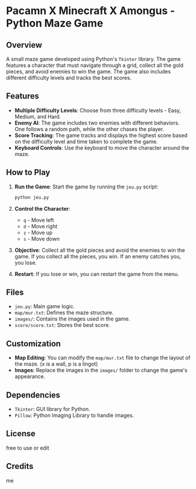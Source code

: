 # Pacamn X Minecraft X Amongus - Python Maze Game

## Overview

A small maze game developed using Python's `Tkinter` library. The game features a character that must navigate through a grid, collect all the gold pieces, and avoid enemies to win the game. The game also includes different difficulty levels and tracks the best scores.

## Features

- **Multiple Difficulty Levels**: Choose from three difficulty levels - Easy, Medium, and Hard.
- **Enemy AI**: The game includes two enemies with different behaviors. One follows a random path, while the other chases the player.
- **Score Tracking**: The game tracks and displays the highest score based on the difficulty level and time taken to complete the game.
- **Keyboard Controls**: Use the keyboard to move the character around the maze.

## How to Play

1. **Run the Game**: Start the game by running the `jeu.py` script:
   ```bash
   python jeu.py
   ```

2. **Control the Character**:
   - `q` - Move left
   - `d` - Move right
   - `z` - Move up
   - `s` - Move down

3. **Objective**: Collect all the gold pieces and avoid the enemies to win the game. If you collect all the pieces, you win. If an enemy catches you, you lose.

4. **Restart**: If you lose or win, you can restart the game from the menu.

## Files

- `jeu.py`: Main game logic.
- `map/mur.txt`: Defines the maze structure.
- `images/`: Contains the images used in the game.
- `score/score.txt`: Stores the best score.

## Customization

- **Map Editing**: You can modify the `map/mur.txt` file to change the layout of the maze. (x is a wall, p is a lingot)
- **Images**: Replace the images in the `images/` folder to change the game's appearance.

## Dependencies

- `Tkinter`: GUI library for Python.
- `Pillow`: Python Imaging Library to handle images.

## License

free to use or edit

## Credits

me
  
